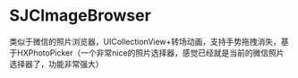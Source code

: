 # SJCImageBrowser
类似于微信的照片浏览器，UICollectionView+转场动画，支持手势拖拽消失，基于HXPhotoPicker（一个非常nice的照片选择器，感觉已经就是当前的微信照片选择器了，功能非常强大）
